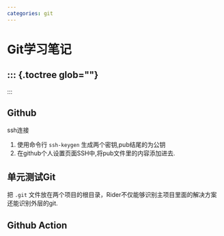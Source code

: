 ```yaml
---
categories: git
---
```


# Git学习笔记

::: {.toctree glob=""}
- 
:::

## Github

ssh连接

1.  使用命令行 `ssh-keygen` 生成两个密钥,pub结尾的为公钥
2.  在github个人设置页面SSH中,将pub文件里的内容添加进去.

## 单元测试Git

把 `.git`
文件放在两个项目的根目录，Rider不仅能够识别主项目里面的解决方案还能识别外层的git.

## Github Action
